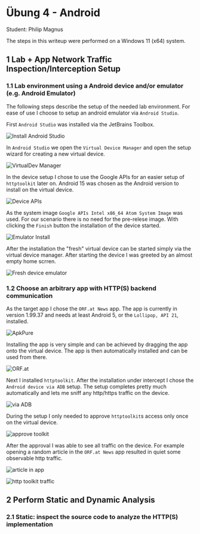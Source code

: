 # Übung 4 - Android

Student: Philip Magnus

The steps in this writeup were performed on a Windows 11 (x64) system.

## 1 Lab + App Network Traffic Inspection/Interception Setup

### 1.1 Lab environment using a Android device and/or emulator (e.g. Android Emulator)

The following steps describe the setup of the needed lab environment. For ease of use I choose to setup an android emulator via `Android Studio`.

First `Android Studio` was installed via the JetBrains Toolbox.

![Install Android Studio](./screenshots/install_android_studio.png)

In `Android Studio` we open the `Virtual Device Manager` and open the setup wizard for creating a new virtual device.

![VirtualDev Manager](./screenshots/android_virtual_dev_manager.png)

In the device setup I chose to use the Google APIs for an easier setup of `httptoolkit` later on. Android 15 was chosen as the Android version to install on the virtual device.

![Device APIs](./screenshots/dev_apis.png)

As the system image `Google APIs Intel x86_64 Atom System Image` was used. For our scenario there is no need for the pre-relese image.
With clicking the `Finish` button the installation of the device started.

![Emulator Install](./screenshots/android_em_install.png)

After the installation the "fresh" virtual device can be started simply via the virtual device manager. After starting the device I was greeted by an almost empty home scrren.

![Fresh device emulator](./screenshots/fresh_virtual_dev.png)

### 1.2 Choose an arbitrary app with HTTP(S) backend communication

As the target app I chose the `ORF.at News` app. The app is currently in version 1.99.37 and needs at least Android 5, or the `Lollipop, API 21`, installed.

![ApkPure](./screenshots/apkpure.png)

Installing the app is very simple and can be achieved by dragging the app onto the virtual device. The app is then automatically installed and can be used from there.

![ORF.at](./screenshots/orfat_app.png)

Next I installed `httptoolkit`. After the installation under intercept I chose the `Android device via ADB` setup. The setup completes pretty much automatically and lets me sniff any http/https traffic on the device.

![via ADB](./screenshots/http_toolkit_adb.png)

During the setup I only needed to approve `httptoolkit`s access only once on the virtual device.

![approve toolkit](./screenshots/approve_toolkit.png)

After the approval I was able to see all traffic on the device. For example opening a random article in the `ORF.at News` app resulted in quiet some observable http traffic.

![article in app](./screenshots/article_app.png)

![http toolkit traffic](./screenshots/httptoolkit.png)

## 2 Perform Static and Dynamic Analysis

### 2.1 Static: inspect the source code to analyze the HTTP(S) implementation
